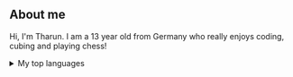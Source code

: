 ## About me

<!-- TO DO: add a picture about me-->
Hi, I'm Tharun. I am a 13 year old from Germany who really enjoys coding, cubing and playing chess!
<details>
<summary>My top languages</summary>

| Rank | Languages |
|-----:|-----------|
|     1| Python    |
|     2| Java      |
|     3| Scratch   |

</details>

<!--
**TharunPro/TharunPro** is a ✨ _special_ ✨ repository because its `README.md` (this file) appears on your GitHub profile.

Here are some ideas to get you started:

- 🔭 I’m currently working on ...
- 🌱 I’m currently learning ...
- 👯 I’m looking to collaborate on ...
- 🤔 I’m looking for help with ...
- 💬 Ask me about ...
- 📫 How to reach me: ...
- 😄 Pronouns: ...
- ⚡ Fun fact: ...
-->
